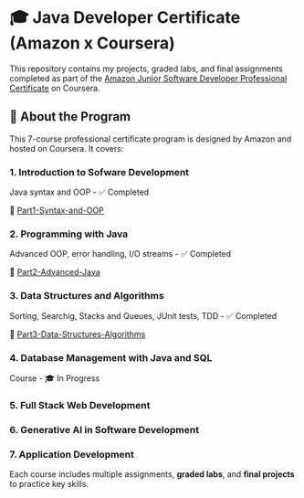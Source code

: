 # 🎓 Java Developer Certificate (Amazon x Coursera)

This repository contains my projects, graded labs, and final assignments completed as part of the [Amazon Junior Software Developer Professional Certificate](https://www.coursera.org/professional-certificates/amazon-junior-software-developer) on Coursera.

## 📌 About the Program

This 7-course professional certificate program is designed by Amazon and hosted on Coursera. It covers:

### 1. Introduction to Sofware Development 
Java syntax and OOP - ✅ Completed

📂 [Part1-Syntax-and-OOP](./Part1-Syntax-and-OOP)

### 2.  Programming with Java 
Advanced OOP, error handling, I/O streams - ✅ Completed

📂 [Part2-Advanced-Java](./Part2-Advanced-Java)

### 3. Data Structures and Algorithms 
Sorting, Searchig, Stacks and Queues, JUnit tests, TDD - ✅ Completed

📂 [Part3-Data-Structures-Algorithms](./Part3-Data-Structures-Algorithms)

### 4. Database Management with Java and SQL 
Course - 🎓 In Progress

### 5. Full Stack Web Development 
### 6. Generative AI in Software Development 
### 7. Application Development 

Each course includes multiple assignments, **graded labs**, and **final projects** to practice key skills.
